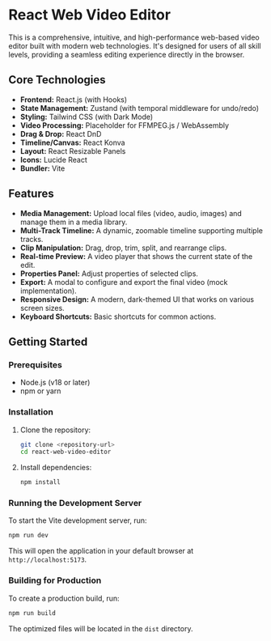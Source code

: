 # React Web Video Editor

This is a comprehensive, intuitive, and high-performance web-based video editor built with modern web technologies. It's designed for users of all skill levels, providing a seamless editing experience directly in the browser.

## Core Technologies

- **Frontend:** React.js (with Hooks)
- **State Management:** Zustand (with temporal middleware for undo/redo)
- **Styling:** Tailwind CSS (with Dark Mode)
- **Video Processing:** Placeholder for FFMPEG.js / WebAssembly
- **Drag & Drop:** React DnD
- **Timeline/Canvas:** React Konva
- **Layout:** React Resizable Panels
- **Icons:** Lucide React
- **Bundler:** Vite

## Features

- **Media Management:** Upload local files (video, audio, images) and manage them in a media library.
- **Multi-Track Timeline:** A dynamic, zoomable timeline supporting multiple tracks.
- **Clip Manipulation:** Drag, drop, trim, split, and rearrange clips.
- **Real-time Preview:** A video player that shows the current state of the edit.
- **Properties Panel:** Adjust properties of selected clips.
- **Export:** A modal to configure and export the final video (mock implementation).
- **Responsive Design:** A modern, dark-themed UI that works on various screen sizes.
- **Keyboard Shortcuts:** Basic shortcuts for common actions.

## Getting Started

### Prerequisites

- Node.js (v18 or later)
- npm or yarn

### Installation

1. Clone the repository:
   ```sh
   git clone <repository-url>
   cd react-web-video-editor
   ```

2. Install dependencies:
   ```sh
   npm install
   ```

### Running the Development Server

To start the Vite development server, run:

```sh
npm run dev
```

This will open the application in your default browser at `http://localhost:5173`.

### Building for Production

To create a production build, run:

```sh
npm run build
```

The optimized files will be located in the `dist` directory.
